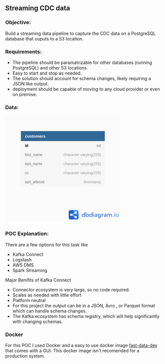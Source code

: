## Streaming CDC data

### Objective:  
Build a streaming data pipeline to capture the CDC data on a PostgreSQL database that ouputs to a S3 location.

### Requirements:
* The pipeline should be paramatrizable for other databases (running PostgreSQL) and other S3 locations.
* Easy to start and stop as needed.
* The solution should account for schema changes, likely requiring a JSON like output.
* deployment should be capable of moving to any cloud provider or even on premise.

### Data:
![schema](schema.png)

### POC Explanation:

There are a few options for this task like
  * Kafka Connect
  * Logstash 
  * AWS DMS
  * Spark Streaming
  
Major Benifits of Kafka Connect
* Connector ecosystem is very large, so no code required.  
* Scales as needed with little effort   
* Platform neutral  
* For this project the output can be in a JSON, Avro , or Parquet format which can handle schema changes.  
* The Kafka ecosystem has schema registry, which will help significantly with changing schemas.  

### Docker 

For this POC I used Docker and a easy to use docker image [fast-data-dev](https://hub.docker.com/r/landoop/fast-data-dev/) that comes with a GUI. 
This docker image isn't recomended for a production system.
